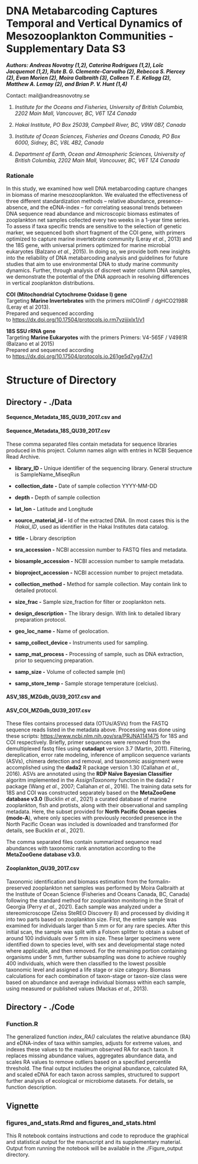 # DNA Metabarcoding Captures Temporal and Vertical Dynamics of Mesozooplankton Communities - Supplementary Data S3

***Authors: Andreas Novotny (1,2), Caterina Rodrigues (1,2), Loïc Jacquemot (1,2), Rute B. G. Clemente-Carvalho (2), Rebecca S. Piercey (2), Evan Morien (2), Moira Galbraith (3), Colleen T. E. Kellogg (2), Matthew A. Lemay (2), and Brian P. V. Hunt (1,4)***

Contact: mail\@andreasnovotny.se

1.  *Institute for the Oceans and Fisheries, University of British Columbia, 2202 Main Mall, Vancouver, BC, V6T 1Z4 Canada*

2.  *Hakai Institute, PO Box 25039, Campbell River, BC, V9W 0B7, Canada*

3.  *Institute of Ocean Sciences, Fisheries and Oceans Canada, PO Box 6000, Sidney, BC, V8L 4B2, Canada*

4.  *Department of Earth, Ocean and Atmospheric Sciences, University of British Columbia, 2202 Main Mall, Vancouver, BC, V6T 1Z4 Canada*

### Rationale

In this study, we examined how well DNA metabarcoding capture changes in biomass of marine mesozooplankton. We evaluated the effectiveness of three different standardization methods – relative abundance, presence-absence, and the eDNA-index – for correlating seasonal trends between DNA sequence read abundance and microscopic biomass estimates of zooplankton net samples collected every two weeks in a 1-year time series. To assess if taxa specific trends are sensitive to the selection of genetic marker, we sequenced both short fragment of the COI gene, with primers optimized to capture marine invertebrate community (Leray *et al.*, 2013) and the 18S gene, with universal primers optimized for marine microbial eukaryotes (Balzano *et al.*, 2015). In doing so, we provide both new insights into the reliability of DNA metabarcoding analysis and guidelines for future studies that aim to use environmental DNA to study marine community dynamics. Further, through analysis of discreet water column DNA samples, we demonstrate the potential of the DNA approach in resolving differences in vertical zooplankton distributions.

**COI** **(Mitochondrial Cytochrome Oxidase I) gene**\
Targeting **Marine Invertebrates** with the primers mICOIintF / dgHCO2198R (Leray et al 2013).\
Prepared and sequenced according to <https://dx.doi.org/10.17504/protocols.io.rm7vzjjjxlx1/v1>

**18S SSU rRNA gene**\
Targeting **Marine Eukaryotes** with the primers Primers: V4-565F / V4981R (Balzano et al 2015)\
Prepared and sequenced according to <https://dx.doi.org/10.17504/protocols.io.261ge5d7yg47/v1>

# Structure of Directory

## Directory - ./Data

#### Sequence_Metadata_18S_QU39_2017.csv and 

#### Sequence_Metadata_18S_QU39_2017.csv

These comma separated files contain metadata for sequence libraries produced in this project. Column names align with entries in NCBI Sequence Read Archive.

-   **library_ID -** Unique identifier of the sequencing library. General structure is SampleName_MiseqRun

-   **collection_date -** Date of sample collection YYYY-MM-DD

-   **depth -** Depth of sample collection

-   **lat_lon -** Latitude and Longitude

-   **source_material_id -** Id of the extracted DNA. (In most cases this is the *Hakai_ID*, used as identifier in the Hakai Institutes data catalog.

-   **title -** Library description

-   **sra_accession -** NCBI accession number to FASTQ files and metadata.

-   **biosample_accession -** NCBI accession number to sample metadata.

-   **bioproject_accession -** NCBI accession number to project metadata.

-   **collection_method -** Method for sample collection. May contain link to detailed protocol.

-   **size_frac -** Sample size_fraction for filter or zooplankton nets.

-   **design_description -** The library design. With link to detailed library preparation protocol.

-   **geo_loc_name -** Name of geolocation.

-   **samp_collect_device -** Instruments used for sampling.

-   **samp_mat_process -** Processing of sample, such as DNA extraction, prior to sequencing preparation.

-   **samp_size -** Volume of collected sample (ml)

-   **samp_store_temp -** Sample storage temperature (celcius).

#### ASV_18S_MZGdb_QU39_2017.csv and 

#### ASV_COI_MZGdb_QU39_2017.csv

These files contains processed data (OTUs/ASVs) from the FASTQ sequence reads listed in the metadata above. Processing was done using these scripts: <https://www.ncbi.nlm.nih.gov/sra/PRJNA1141475> for 18S and COI respectively. Briefly, primer sequences were removed from the demultiplexed fastq files using **cutadapt** version 3.7 (Martin, 2011). Filtering, dereplication, error rate modeling, inference of amplicon sequence variants (ASVs), chimera detection and removal, and taxonomic assignment were accomplished using the **dada2** R package version 1.30 (Callahan *et al.*, 2016). ASVs are annotated using the **RDP Naïve Bayesian Classifier** algoritm implemented in the *AssignTaxonomy* function in the dada2 r package (Wang *et al.*, 2007; Callahan *et al.*, 2016). The training data sets for 18S and COI was constructed separately based on the **MetaZooGene database v3.0** (Bucklin *et al.*, 2021) a curated database of marine zooplankton, fish and protists, along with their observational and sampling metadata. Here, the subset provided for **North Pacific Ocean species (mode-A**), where only species with previously recorded presence in the North Pacific Ocean was included is downloaded and transformed (for details, see Bucklin *et al.*, 2021).

The comma separated files contain summarized sequence read abundances with taxonomic rank annotation according to the **MetaZooGene database v3.0.**

#### Zooplankton_QU39_2017.csv

Taxonomic identification and biomass estimation from the formalin-preserved zooplankton net samples was performed by Moira Galbraith at the Institute of Ocean Science (Fisheries and Oceans Canada, BC, Canada) following the standard method for zooplankton monitoring in the Strait of Georgia (Perry *et al.*, 2021). Each sample was analyzed under a stereomicroscope (Zeiss SteREO Discovery 8) and processed by dividing it into two parts based on zooplankton size. First, the entire sample was examined for individuals larger than 5 mm or for any rare species. After this initial scan, the sample was split with a Folsom splitter to obtain a subset of around 100 individuals over 5 mm in size. These larger specimens were identified down to species level, with sex and developmental stage noted where applicable, and then removed. For the remaining portion containing organisms under 5 mm, further subsampling was done to achieve roughly 400 individuals, which were then classified to the lowest possible taxonomic level and assigned a life stage or size category. Biomass calculations for each combination of taxon-stage or taxon-size class were based on abundance and average individual biomass within each sample, using measured or published values (Mackas *et al.*, 2013).

## Directory - ./Code

### Function.R

The generalized function *index_RA()* calculates the relative abundance (RA) and eDNA-index of taxa within samples, adjusts for extreme values, and indexes these values to the maximum observed RA for each taxon. It replaces missing abundance values, aggregates abundance data, and scales RA values to remove outliers based on a specified percentile threshold. The final output includes the original abundance, calculated RA, and scaled eDNA for each taxon across samples, structured to support further analysis of ecological or microbiome datasets. For details, se function description.

## Vignette

### figures_and_stats.Rmd and figures_and_stats.html

This R notebook contains instructions and code to reproduce the graphical and statistical output for the manuscript and its supplementary material. Output from running the notebook will be available in the ./Figure_output directory.
